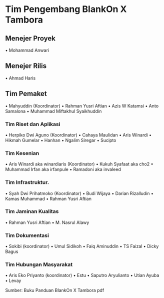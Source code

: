 # Tim Pengembang BlankOn X Tambora
## Menejer Proyek
• Mohammad Anwari

## Menejer Rilis
• Ahmad Haris

## Tim Pemaket
• Mahyuddin (Koordinator)
• Rahman Yusri Aftian
• Azis W Katamsi
• Anto Samalona
• Muhammad Miftakhul Syaikhuddin

### Tim Riset dan Aplikasi
• Herpiko Dwi Aguno (Koordinator)
• Cahaya Maulidan
• Aris Winardi
• Hikmah Gumelar
• Hanhan
• Ngalim Siregar
• Sucipto

### Tim Kesenian
• Aris Winardi aka winardiaris (Koordinator)
• Kukuh Syafaat aka cho2
• Muhammad Irfan aka irfanpule
• Ramadoni aka invaleed

### Tim Infrastruktur.
• Syah Dwi Prihatmoko (Koordinator)
• Budi Wijaya
• Darian Rizalludin
• Kamas Muhammad
• Rahman Yusri Aftian

### Tim Jaminan Kualitas
• Rahman Yusri Aftian
• M. Nasrul Alawy

### Tim Dokumentasi
• Sokibi (koordinator)
• Umul Sidikoh
• Faiq Aminuddin
• TS Faizal
• Dicky Bagus

### Tim Hubungan Masyarakat
• Aris Eko Priyanto (koordinator)
• Estu
• Saputro Aryulianto
• Utian Ayuba
• Levay

Sumber: Buku Panduan BlankOn X Tambora pdf
